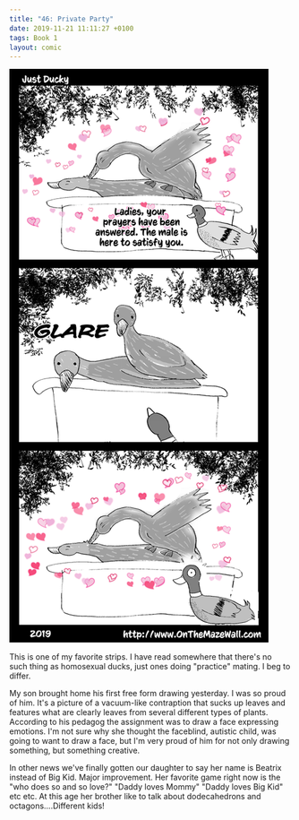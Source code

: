 ```yaml
---
title: "46: Private Party"
date: 2019-11-21 11:11:27 +0100
tags: Book 1
layout: comic
---
```


![46: Private Party](/comics/Book_1_-_046_Private_Party.png)

This is one of my favorite strips. I have read somewhere that there's no such thing as homosexual ducks, just ones doing "practice" mating. I beg to differ.

My son brought home his first free form drawing yesterday. I was so proud of him. It's a picture of a vacuum-like contraption that sucks up leaves and features what are clearly leaves from several different types of plants. According to his pedagog the assignment was to draw a face expressing emotions. I'm not sure why she thought the faceblind, autistic child, was going to want to draw a face, but I'm very proud of him for not only drawing something, but something creative. 

In other news we've finally gotten our daughter to say her name is Beatrix instead of Big Kid. Major improvement. Her favorite game right now is the "who does so and so love?" "Daddy loves Mommy" "Daddy loves Big Kid" etc etc. At this age her brother like to talk about dodecahedrons and octagons....Different kids!
